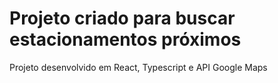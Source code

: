 # Projeto criado para buscar estacionamentos próximos

Projeto desenvolvido em React, Typescript e API Google Maps
